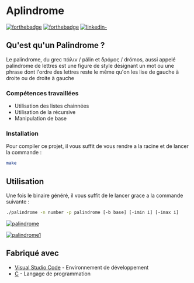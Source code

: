 # Aplindrome

[![forthebadge](http://forthebadge.com/images/badges/built-with-love.svg)](https://github.com/Gaetandrt)  [![forthebadge](https://forthebadge.com/images/badges/made-with-c.svg)](https://fr.wikipedia.org/wiki/C_(langage))  [![linkedin-](https://user-images.githubusercontent.com/91087072/175767199-5ecadc72-20a2-42dc-a24f-3a601bba5ddb.svg)](https://www.linkedin.com/in/gaetan-darrort/)


## Qu'est qu'un Palindrome ?

Le palindrome, du grec πάλιν / pálin et δρόμος / drómos, aussi appelé palindrome de lettres est une figure de style désignant un mot ou une phrase dont l'ordre des lettres reste le même qu'on les lise de gauche à droite ou de droite à gauche

### Compétences travaillées

- Utilisation des listes chainnées
- Utilisation de la récursive
- Manipulation de base

### Installation

Pour compiler ce projet, il vous suffit de vous rendre a la racine et de lancer la commande :

```bash
make
```

## Utilisation

Une fois le binaire généré, il vous suffit de le lancer grace a la commande suivante :

```bash
./palindrome -n number -p palindrome [-b base] [-imin i] [-imax i]
```

[![palindrome](https://user-images.githubusercontent.com/91087072/176387865-b9b08e54-db3a-43c4-a864-e3d83eedf7d0.png)](https://user-images.githubusercontent.com/91087072/176387865-b9b08e54-db3a-43c4-a864-e3d83eedf7d0.png)

[![palindrome1](https://user-images.githubusercontent.com/91087072/176387858-9dbc5da0-63e6-4bb9-a3eb-a270944191bb.png)](https://user-images.githubusercontent.com/91087072/176387858-9dbc5da0-63e6-4bb9-a3eb-a270944191bb.png)

## Fabriqué avec

* [Visual Studio Code](https://code.visualstudio.com/) - Environnement de développement
* [C](https://fr.wikipedia.org/wiki/C_(langage)) - Langage de programmation
